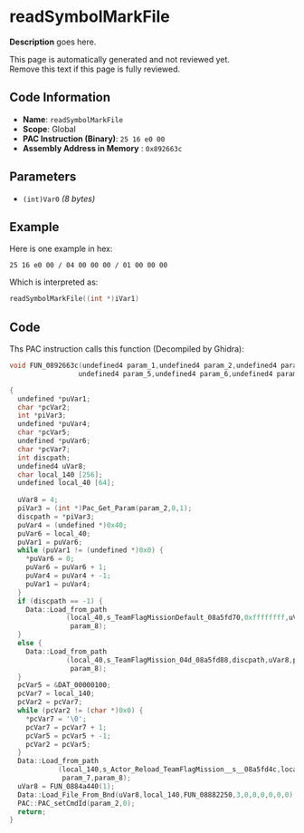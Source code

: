 # readSymbolMarkFile

**Description** goes here.

This page is automatically generated and not reviewed yet.<br>Remove this text if this page is fully reviewed.

## Code Information

- **Name**: `readSymbolMarkFile`
- **Scope**: Global
- **PAC Instruction (Binary)**: `25 16 e0 00`
- **Assembly Address in Memory** : `0x892663c`

## Parameters

- `(int)Var0` *(8 bytes)*

## Example

Here is one example in hex:

```25 16 e0 00 / 04 00 00 00 / 01 00 00 00```

Which is interpreted as:

```c
readSymbolMarkFile((int *)iVar1)
```

## Code

Ths PAC instruction calls this function (Decompiled by Ghidra):

```c
void FUN_0892663c(undefined4 param_1,undefined4 param_2,undefined4 param_3,undefined4 param_4,
                 undefined4 param_5,undefined4 param_6,undefined4 param_7,undefined4 param_8)

{
  undefined *puVar1;
  char *pcVar2;
  int *piVar3;
  undefined *puVar4;
  char *pcVar5;
  undefined *puVar6;
  char *pcVar7;
  int discpath;
  undefined4 uVar8;
  char local_140 [256];
  undefined local_40 [64];
  
  uVar8 = 4;
  piVar3 = (int *)Pac_Get_Param(param_2,0,1);
  discpath = *piVar3;
  puVar4 = (undefined *)0x40;
  puVar6 = local_40;
  puVar1 = puVar6;
  while (puVar1 != (undefined *)0x0) {
    *puVar6 = 0;
    puVar6 = puVar6 + 1;
    puVar4 = puVar4 + -1;
    puVar1 = puVar4;
  }
  if (discpath == -1) {
    Data::Load_from_path
              (local_40,s_TeamFlagMissionDefault_08a5fd70,0xffffffff,uVar8,param_5,param_6,param_7,
               param_8);
  }
  else {
    Data::Load_from_path
              (local_40,s_TeamFlagMission_04d_08a5fd88,discpath,uVar8,param_5,param_6,param_7,
               param_8);
  }
  pcVar5 = &DAT_00000100;
  pcVar7 = local_140;
  pcVar2 = pcVar7;
  while (pcVar2 != (char *)0x0) {
    *pcVar7 = '\0';
    pcVar7 = pcVar7 + 1;
    pcVar5 = pcVar5 + -1;
    pcVar2 = pcVar5;
  }
  Data::Load_from_path
            (local_140,s_Actor_Reload_TeamFlagMission__s__08a5fd4c,local_40,uVar8,param_5,param_6,
             param_7,param_8);
  uVar8 = FUN_0884a440(1);
  Data::Load_File_From_Bnd(uVar8,local_140,FUN_08882250,3,0,0,0,0,0,0);
  PAC::PAC_setCmdId(param_2,0);
  return;
}
```

